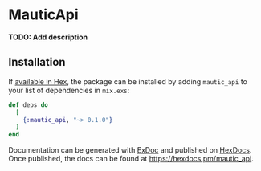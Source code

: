 # MauticApi

**TODO: Add description**

## Installation

If [available in Hex](https://hex.pm/docs/publish), the package can be installed
by adding `mautic_api` to your list of dependencies in `mix.exs`:

```elixir
def deps do
  [
    {:mautic_api, "~> 0.1.0"}
  ]
end
```

Documentation can be generated with [ExDoc](https://github.com/elixir-lang/ex_doc)
and published on [HexDocs](https://hexdocs.pm). Once published, the docs can
be found at <https://hexdocs.pm/mautic_api>.

